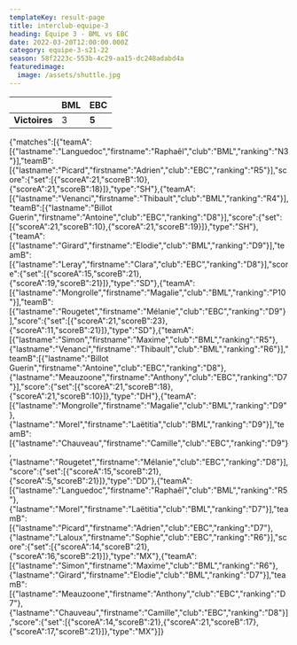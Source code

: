 ```yaml
---
templateKey: result-page
title: interclub-equipe-3
heading: Équipe 3 - BML vs EBC
date: 2022-03-20T12:00:00.000Z
category: equipe-3-s21-22
season: 58f2223c-553b-4c29-aa15-dc248adabd4a
featuredimage:
  image: /assets/shuttle.jpg
---
```

|               | BML   | EBC |
| ------------- | ----- | --- |
| **Victoires** | 3 | **5**   |

<scoreboard>{"matches":[{"teamA":[{"lastname":"Languedoc","firstname":"Raphaêl","club":"BML","ranking":"N3"}],"teamB":[{"lastname":"Picard","firstname":"Adrien","club":"EBC","ranking":"R5"}],"score":{"set":[{"scoreA":21,"scoreB":10},{"scoreA":21,"scoreB":18}]},"type":"SH"},{"teamA":[{"lastname":"Venanci","firstname":"Thibault","club":"BML","ranking":"R4"}],"teamB":[{"lastname":"Billot Guerin","firstname":"Antoine","club":"EBC","ranking":"D8"}],"score":{"set":[{"scoreA":21,"scoreB":10},{"scoreA":21,"scoreB":19}]},"type":"SH"},{"teamA":[{"lastname":"Girard","firstname":"Elodie","club":"BML","ranking":"D9"}],"teamB":[{"lastname":"Leray","firstname":"Clara","club":"EBC","ranking":"D8"}],"score":{"set":[{"scoreA":15,"scoreB":21},{"scoreA":19,"scoreB":21}]},"type":"SD"},{"teamA":[{"lastname":"Mongrolle","firstname":"Magalie","club":"BML","ranking":"P10"}],"teamB":[{"lastname":"Rougetet","firstname":"Mélanie","club":"EBC","ranking":"D9"}],"score":{"set":[{"scoreA":21,"scoreB":23},{"scoreA":11,"scoreB":21}]},"type":"SD"},{"teamA":[{"lastname":"Simon","firstname":"Maxime","club":"BML","ranking":"R5"},{"lastname":"Venanci","firstname":"Thibault","club":"BML","ranking":"R6"}],"teamB":[{"lastname":"Billot Guerin","firstname":"Antoine","club":"EBC","ranking":"D8"},{"lastname":"Meauzoone","firstname":"Anthony","club":"EBC","ranking":"D7"}],"score":{"set":[{"scoreA":21,"scoreB":18},{"scoreA":21,"scoreB":10}]},"type":"DH"},{"teamA":[{"lastname":"Mongrolle","firstname":"Magalie","club":"BML","ranking":"D9"},{"lastname":"Morel","firstname":"Laëtitia","club":"BML","ranking":"D9"}],"teamB":[{"lastname":"Chauveau","firstname":"Camille","club":"EBC","ranking":"D9"},{"lastname":"Rougetet","firstname":"Mélanie","club":"EBC","ranking":"D8"}],"score":{"set":[{"scoreA":15,"scoreB":21},{"scoreA":5,"scoreB":21}]},"type":"DD"},{"teamA":[{"lastname":"Languedoc","firstname":"Raphaêl","club":"BML","ranking":"R5"},{"lastname":"Morel","firstname":"Laëtitia","club":"BML","ranking":"D7"}],"teamB":[{"lastname":"Picard","firstname":"Adrien","club":"EBC","ranking":"D7"},{"lastname":"Laloux","firstname":"Sophie","club":"EBC","ranking":"R6"}],"score":{"set":[{"scoreA":14,"scoreB":21},{"scoreA":16,"scoreB":21}]},"type":"MX"},{"teamA":[{"lastname":"Simon","firstname":"Maxime","club":"BML","ranking":"R6"},{"lastname":"Girard","firstname":"Elodie","club":"BML","ranking":"D7"}],"teamB":[{"lastname":"Meauzoone","firstname":"Anthony","club":"EBC","ranking":"D7"},{"lastname":"Chauveau","firstname":"Camille","club":"EBC","ranking":"D8"}],"score":{"set":[{"scoreA":14,"scoreB":21},{"scoreA":21,"scoreB":17},{"scoreA":17,"scoreB":21}]},"type":"MX"}]}</scoreboard>
